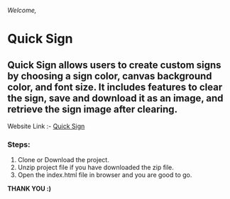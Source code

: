 _Welcome,_

# Quick Sign

## Quick Sign allows users to create custom signs by choosing a sign color, canvas background color, and font size. It includes features to clear the sign, save and download it as an image, and retrieve the sign image after clearing.

Website Link :-
[Quick Sign](https://quickk-sign.netlify.app/)

### Steps:

1. Clone or Download the project.
2. Unzip project file if you have downloaded the zip file.
3. Open the index.html file in browser and you are good to go.

**THANK YOU :)**
